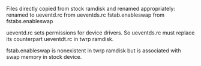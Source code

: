 Files directly copied from stock ramdisk and renamed appropriately:
renamed to ueventd.rc from ueventds.rc
fstab.enableswap from fstabs.enableswap

ueventd.rc sets permissions for device drivers. So ueventds.rc must replace its counterpart ueventdt.rc in twrp ramdisk.

fstab.enableswap is nonexistent in twrp ramdisk but is associated with swap memory in stock device.